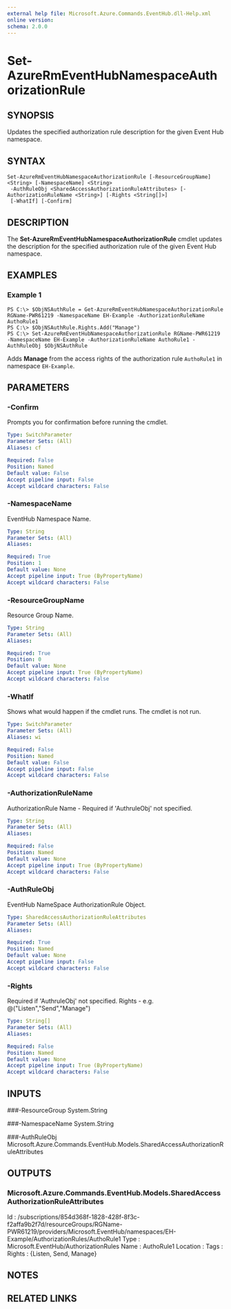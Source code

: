 ```yaml
---
external help file: Microsoft.Azure.Commands.EventHub.dll-Help.xml
online version: 
schema: 2.0.0
---
```


# Set-AzureRmEventHubNamespaceAuthorizationRule

## SYNOPSIS
Updates the specified authorization rule description for the given Event Hub namespace.

## SYNTAX

```
Set-AzureRmEventHubNamespaceAuthorizationRule [-ResourceGroupName] <String> [-NamespaceName] <String>
 -AuthRuleObj <SharedAccessAuthorizationRuleAttributes> [-AuthorizationRuleName <String>] [-Rights <String[]>]
 [-WhatIf] [-Confirm]
```

## DESCRIPTION
The **Set-AzureRmEventHubNamespaceAuthorizationRule** cmdlet updates the description for the specified authorization rule of the given Event Hub namespace.

## EXAMPLES

### Example 1
```
PS C:\> $ObjNSAuthRule = Get-AzureRmEventHubNamespaceAuthorizationRule RGName-PWR61219 -NamespaceName EH-Example -AuthorizationRuleName AuthoRule1
PS C:\> $ObjNSAuthRule.Rights.Add("Manage")
PS C:\> Set-AzureRmEventHubNamespaceAuthorizationRule RGName-PWR61219 -NamespaceName EH-Example -AuthorizationRuleName AuthoRule1 -AuthRuleObj $ObjNSAuthRule
```

Adds **Manage** from the access rights of the authorization rule `AuthoRule1` in namespace `EH-Example`.

## PARAMETERS

### -Confirm
Prompts you for confirmation before running the cmdlet.

```yaml
Type: SwitchParameter
Parameter Sets: (All)
Aliases: cf

Required: False
Position: Named
Default value: False
Accept pipeline input: False
Accept wildcard characters: False
```

### -NamespaceName
EventHub Namespace Name.

```yaml
Type: String
Parameter Sets: (All)
Aliases: 

Required: True
Position: 1
Default value: None
Accept pipeline input: True (ByPropertyName)
Accept wildcard characters: False
```

### -ResourceGroupName
Resource Group Name.

```yaml
Type: String
Parameter Sets: (All)
Aliases: 

Required: True
Position: 0
Default value: None
Accept pipeline input: True (ByPropertyName)
Accept wildcard characters: False
```

### -WhatIf
Shows what would happen if the cmdlet runs.
The cmdlet is not run.

```yaml
Type: SwitchParameter
Parameter Sets: (All)
Aliases: wi

Required: False
Position: Named
Default value: False
Accept pipeline input: False
Accept wildcard characters: False
```

### -AuthorizationRuleName
AuthorizationRule Name - Required if 'AuthruleObj' not specified.

```yaml
Type: String
Parameter Sets: (All)
Aliases: 

Required: False
Position: Named
Default value: None
Accept pipeline input: True (ByPropertyName)
Accept wildcard characters: False
```

### -AuthRuleObj
EventHub NameSpace AuthorizationRule Object.

```yaml
Type: SharedAccessAuthorizationRuleAttributes
Parameter Sets: (All)
Aliases: 

Required: True
Position: Named
Default value: None
Accept pipeline input: False
Accept wildcard characters: False
```

### -Rights
Required if 'AuthruleObj' not specified.
Rights - e.g. 
@("Listen","Send","Manage")

```yaml
Type: String[]
Parameter Sets: (All)
Aliases: 

Required: False
Position: Named
Default value: None
Accept pipeline input: True (ByPropertyName)
Accept wildcard characters: False
```

## INPUTS

###-ResourceGroup
 System.String
 
###-NamespaceName
 System.String
 
###-AuthRuleObj
 Microsoft.Azure.Commands.EventHub.Models.SharedAccessAuthorizationRuleAttributes

## OUTPUTS

### Microsoft.Azure.Commands.EventHub.Models.SharedAccessAuthorizationRuleAttributes

Id       : /subscriptions/854d368f-1828-428f-8f3c-f2affa9b2f7d/resourceGroups/RGName-PWR61219/providers/Microsoft.EventHub/namespaces/EH-Example/AuthorizationRules/AuthoRule1
Type     : Microsoft.EventHub/AuthorizationRules
Name     : AuthoRule1
Location :
Tags     :
Rights   : {Listen, Send, Manage}

## NOTES

## RELATED LINKS

